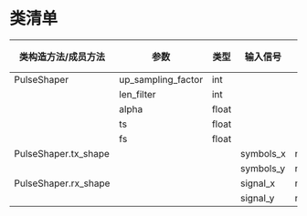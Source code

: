 # 类清单

| 类构造方法/成员方法  | 参数               | 类型  | 输入信号  | 类型       | 输出信号 | 类型       |
| -------------------- | ------------------ | ----- | --------- | ---------- | -------- | ---------- |
| PulseShaper          | up_sampling_factor | int   |           |            |          |            |
|                      | len_filter         | int   |           |            |          |            |
|                      | alpha              | float |           |            |          |            |
|                      | ts                 | float |           |            |          |            |
|                      | fs                 | float |           |            |          |            |
| PulseShaper.tx_shape |                    |       | symbols_x | np.ndarray | signal_x | np.ndarray |
|                      |                    |       | symbols_y | np.ndarray | signal_y | np.ndarray |
| PulseShaper.rx_shape |                    |       | signal_x  | np.ndarray | signal_x | np.ndarray |
|                      |                    |       | signal_y  | np.ndarray | signal_y | np.ndarray |
